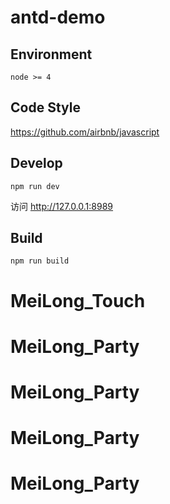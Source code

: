 # antd-demo

## Environment

```
node >= 4
```

## Code Style

https://github.com/airbnb/javascript

## Develop

```
npm run dev
```

访问 http://127.0.0.1:8989

## Build

```
npm run build
```
# MeiLong_Touch
# MeiLong_Party
# MeiLong_Party
# MeiLong_Party
# MeiLong_Party

